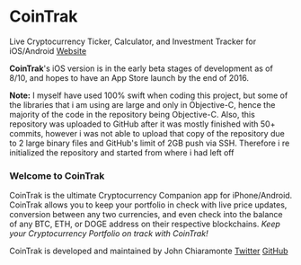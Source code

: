 # CoinTrak
Live Cryptocurrency Ticker, Calculator, and Investment Tracker for iOS/Android
[Website](http://cointrak.me)

**CoinTrak**'s iOS version is in the early beta stages of development as of 8/10, and hopes to have an App Store launch by the end of 2016.

**Note:** I myself have used 100% swift when coding this project, but some of the libraries that i am using are large and only in Objective-C, hence the majority of the code in the repository being Objective-C.  Also, this repository was uploaded to GitHub after it was mostly finished with 50+ commits, however i was not able to upload that copy of the repository due to 2 large binary files and GitHub's limit of 2GB push via SSH.  Therefore i re initialized the repository and started from where i had left off

### Welcome to CoinTrak
CoinTrak is the ultimate Cryptocurrency Companion app for iPhone/Android.  CoinTrak allows you to keep your portfolio in check with live price updates, conversion between any two currencies, and even check into the balance of any BTC, ETH, or DOGE address on their respective blockchains.  *Keep your Cryptocurrency Portfolio on track with CoinTrak!*


CoinTrak is developed and maintained by John Chiaramonte [Twitter](http://twitter.com/jchiaramonte_) [GitHub](http://github.com/jccherry)
